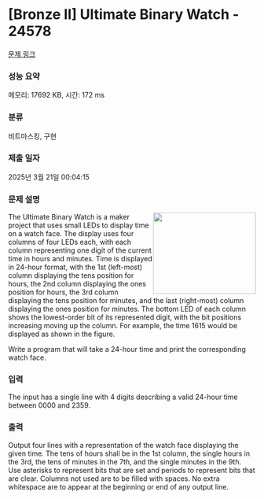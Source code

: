 # [Bronze II] Ultimate Binary Watch - 24578 

[문제 링크](https://www.acmicpc.net/problem/24578) 

### 성능 요약

메모리: 17692 KB, 시간: 172 ms

### 분류

비트마스킹, 구현

### 제출 일자

2025년 3월 21일 00:04:15

### 문제 설명

<p><img alt="" src="https://upload.acmicpc.net/1b2ef7a0-9235-4a91-9d8b-a1ff39312e64/-/preview/" style="width: 209px; height: 165px; float: right;">The Ultimate Binary Watch is a maker project that uses small LEDs to display time on a watch face. The display uses four columns of four LEDs each, with each column representing one digit of the current time in hours and minutes. Time is displayed in 24-hour format, with the 1st (left-most) column displaying the tens position for hours, the 2nd column displaying the ones position for hours, the 3rd column displaying the tens position for minutes, and the last (right-most) column displaying the ones position for minutes. The bottom LED of each column shows the lowest-order bit of its represented digit, with the bit positions increasing moving up the column. For example, the time 1615 would be displayed as shown in the figure.</p>

<p>Write a program that will take a 24-hour time and print the corresponding watch face.</p>

### 입력 

 <p>The input has a single line with 4 digits describing a valid 24-hour time between 0000 and 2359.</p>

### 출력 

 <p>Output four lines with a representation of the watch face displaying the given time. The tens of hours shall be in the 1st column, the single hours in the 3rd, the tens of minutes in the 7th, and the single minutes in the 9th. Use asterisks to represent bits that are set and periods to represent bits that are clear. Columns not used are to be filled with spaces. No extra whitespace are to appear at the beginning or end of any output line.</p>

